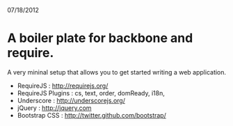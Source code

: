 07/18/2012

A boiler plate for backbone and require.
===================

A very mininal setup that allows you to get started writing a web application.

* RequireJS : http://requirejs.org/
* RequireJS Plugins : cs, text, order, domReady, i18n,
* Underscore : http://underscorejs.org/
* jQuery : http://jquery.com
* Bootstrap CSS : http://twitter.github.com/bootstrap/